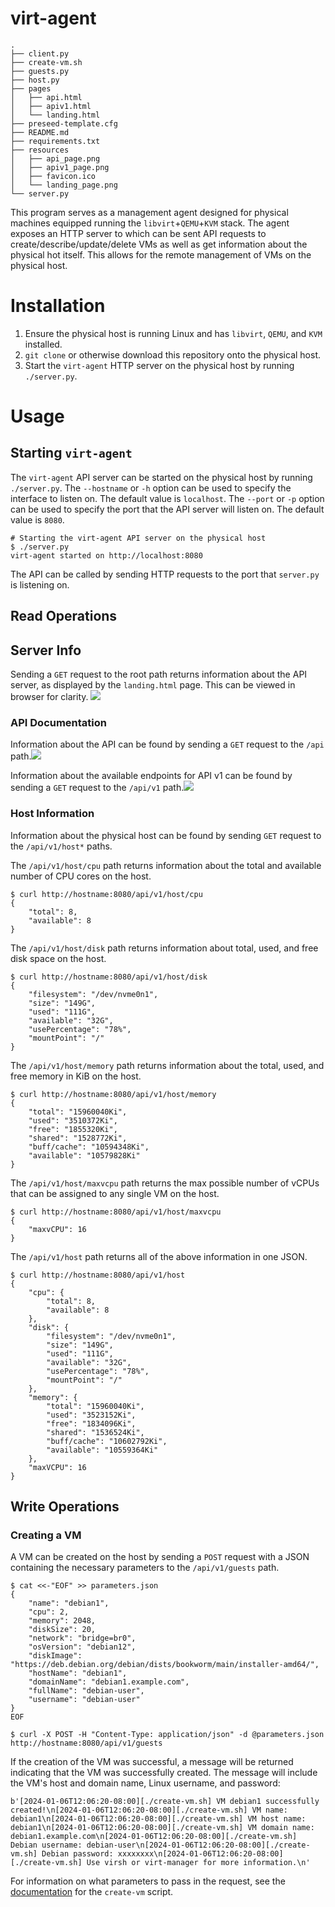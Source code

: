 # virt-agent
```
.
├── client.py
├── create-vm.sh
├── guests.py
├── host.py
├── pages
│   ├── api.html
│   ├── apiv1.html
│   └── landing.html
├── preseed-template.cfg
├── README.md
├── requirements.txt
├── resources
│   ├── api_page.png
│   ├── apiv1_page.png
│   ├── favicon.ico
│   └── landing_page.png
└── server.py

```
This program serves as a management agent designed for physical machines equipped running the `libvirt`+`QEMU`+`KVM` stack. The agent exposes an HTTP server to which can be sent API requests to create/describe/update/delete VMs as well as get information about the physical hot itself. This allows for the remote management of VMs on the physical host. 

# Installation
1) Ensure the physical host is running Linux and has `libvirt`, `QEMU`, and `KVM` installed.
2) `git clone` or otherwise download this repository onto the physical host. 
3) Start the `virt-agent` HTTP server on the physical host by running `./server.py`.

# Usage
## Starting `virt-agent`
The `virt-agent` API server can be started on the physical host by running `./server.py`. The `--hostname` or `-h` option can be used to specify the interface to listen on. The default value is `localhost`. The `--port` or `-p` option can be used to specify the port that the API server will listen on. The default value is `8080`. 
```
# Starting the virt-agent API server on the physical host
$ ./server.py
virt-agent started on http://localhost:8080
```

The API can be called by sending HTTP requests to the port that `server.py` is listening on. 

## Read Operations
## Server Info
Sending a `GET` request to the root path returns information about the API server, as displayed by the `landing.html` page. This can be viewed in browser for clarity. ![](./resources/landing_page.png)

### API Documentation
Information about the API can be found by sending a `GET` request to the `/api` path.![](./resources/api_page.png)

Information about the available endpoints for API v1 can be found by sending a `GET` request to the `/api/v1` path.![](./resources/apiv1_page.png)

### Host Information
Information about the physical host can be found by sending `GET` request to the `/api/v1/host*` paths. 

The `/api/v1/host/cpu` path returns information about the total and available number of CPU cores on the host.
```
$ curl http://hostname:8080/api/v1/host/cpu
{
    "total": 8,
    "available": 8
}
```

The `/api/v1/host/disk` path returns information about total, used, and free disk space on the host.
```
$ curl http://hostname:8080/api/v1/host/disk
{
    "filesystem": "/dev/nvme0n1",
    "size": "149G",
    "used": "111G",
    "available": "32G",
    "usePercentage": "78%",
    "mountPoint": "/"
}
```

The `/api/v1/host/memory` path returns information about the total, used, and free memory in KiB on the host.
```
$ curl http://hostname:8080/api/v1/host/memory
{
    "total": "15960040Ki",
    "used": "3510372Ki",
    "free": "1855320Ki",
    "shared": "1528772Ki",
    "buff/cache": "10594348Ki",
    "available": "10579828Ki"
}
```

The `/api/v1/host/maxvcpu` path returns the max possible number of vCPUs that can be assigned to any single VM on the host.
```
$ curl http://hostname:8080/api/v1/host/maxvcpu
{
    "maxvCPU": 16
}
```

The `/api/v1/host` path returns all of the above information in one JSON.
```
$ curl http://hostname:8080/api/v1/host
{
    "cpu": {
        "total": 8,
        "available": 8
    },
    "disk": {
        "filesystem": "/dev/nvme0n1",
        "size": "149G",
        "used": "111G",
        "available": "32G",
        "usePercentage": "78%",
        "mountPoint": "/"
    },
    "memory": {
        "total": "15960040Ki",
        "used": "3523152Ki",
        "free": "1834096Ki",
        "shared": "1536524Ki",
        "buff/cache": "10602792Ki",
        "available": "10559364Ki"
    },
    "maxVCPU": 16
}
```

## Write Operations
### Creating a VM
A VM can be created on the host by sending a `POST` request with a JSON containing the necessary parameters to the `/api/v1/guests` path. 
```
$ cat <<-"EOF" >> parameters.json
{
    "name": "debian1", 
    "cpu": 2, 
    "memory": 2048, 
    "diskSize": 20,
    "network": "bridge=br0", 
    "osVersion": "debian12",
    "diskImage": "https://deb.debian.org/debian/dists/bookworm/main/installer-amd64/", 
    "hostName": "debian1", 
    "domainName": "debian1.example.com",
    "fullName": "debian-user", 
    "username": "debian-user"
}
EOF

$ curl -X POST -H "Content-Type: application/json" -d @parameters.json http://hostname:8080/api/v1/guests
```

If the creation of the VM was successful, a message will be returned indicating that the VM was successfully created. The message will include the VM's host and domain name, Linux username, and password:
```
b'[2024-01-06T12:06:20-08:00][./create-vm.sh] VM debian1 successfully created!\n[2024-01-06T12:06:20-08:00][./create-vm.sh] VM name: debian1\n[2024-01-06T12:06:20-08:00][./create-vm.sh] VM host name: debian1\n[2024-01-06T12:06:20-08:00][./create-vm.sh] VM domain name: debian1.example.com\n[2024-01-06T12:06:20-08:00][./create-vm.sh] Debian username: debian-user\n[2024-01-06T12:06:20-08:00][./create-vm.sh] Debian password: xxxxxxxx\n[2024-01-06T12:06:20-08:00][./create-vm.sh] Use virsh or virt-manager for more information.\n'
```

For information on what parameters to pass in the request, see the [documentation](https://github.com/sabiq-khan/create-vm/tree/master) for the `create-vm` script. 
